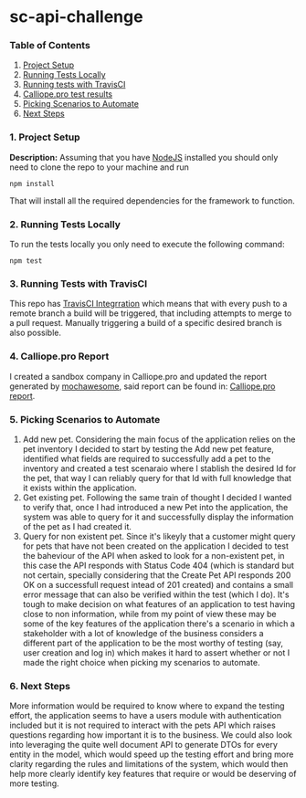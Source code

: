 # sc-api-challenge

### Table of Contents

1. [Project Setup](#1-project-setup)
1. [Running Tests Locally](#2-running-tests-locally)
1. [Running tests with TravisCI](#3-runing-tests-with-travis-ci)
1. [Calliope.pro test results](#4-calliope.pro-test-results)
1. [Picking Scenarios to Automate](#5-picking-scenarios-to-automate)
1. [Next Steps](#6-next-steps)

### 1. Project Setup

**Description:** Assuming that you have [NodeJS](https://nodejs.org/es/download/package-manager/) installed you should only need to clone the repo to your machine and run

    
    npm install
    

That will install all the required dependencies for the framework to function.

### 2. Running Tests Locally

To run the tests locally you only need to execute the following command: 

    
    npm test
    

### 3. Running Tests with TravisCI
This repo has [TravisCI Integrration](https://app.travis-ci.com/github/cmpinzonh/sc-api-challenge) which means that with every push to a remote branch a build will be triggered, that including attempts to merge to a pull request. Manually triggering a build of a specific desired branch is also possible.

### 4. Calliope.pro Report
I created a sandbox company in Calliope.pro and updated the report generated by [mochawesome](https://www.npmjs.com/package/mochawesome), said report can be found in: [Calliope.pro report](https://app.calliope.pro/reports/106212/public/3c05b755-5dfd-4319-9596-57179b74d66f).

### 5. Picking Scenarios to Automate
1. Add new pet.
Considering the main focus of the application relies on the pet inventory I decided to start by testing the Add new pet feature, identified what fields are required to successfully add a pet to the inventory and created a test scenaraio where I stablish the desired Id for the pet, that way I can reliably query for that Id with full knowledge that it exists within the application. 
1. Get existing pet.
Following the same train of thought I decided I wanted to verify that, once I had introduced a new Pet into the application, the system was able to query for it and successfully display the information of the pet as I had created it.
1. Query for non existent pet.
Since it's likeyly that a customer might query for pets that have not been created on the application I decided to test the baheviour of the API when asked to look for a non-existent pet, in this case the API responds with Status Code 404 (which is standard but not certain, specially considering that the Create Pet API responds 200 OK on a successfull request intead of 201 created) and contains a small error message that can also be verified within the test (which I do).
It's tough to make decision on what features of an application to test having close to non information, while from my point of view these may be some of the key features of the application there's a scenario in which a stakeholder with a lot of knowledge of the business considers a different part of the application to be the most worthy of testing (say, user creation and log in) which makes it hard to assert whether or not I made the right choice when picking my scenarios to automate.

### 6. Next Steps
More information would be required to know where to expand the testing effort, the application seems to have a users module with authentication included but it is not required to interact with the pets API which raises questions regarding how important it is to the business. We could also look into leveraging the quite well document API to generate DTOs for every entity in the model, which would speed up the testing effort and bring more clarity regarding the rules and limitations of the system, which would then help more clearly identify key features that require or would be deserving of more testing. 
